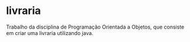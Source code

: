 # livraria
Trabalho da disciplina de Programação Orientada a Objetos, que consiste em criar uma livraria utilizando java.
